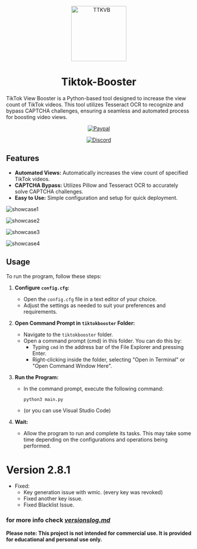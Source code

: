 <p align="center"><a href="https://github.com/Sneezedip/Tiktok-Booster"><img src="https://static.vecteezy.com/system/resources/previews/024/273/794/non_2x/tiktok-logo-transparent-free-png.png" alt="TTKVB" height="150"/></a></p>
<h1 align="center">Tiktok-Booster</h1>

TikTok View Booster is a Python-based tool designed to increase the view count of TikTok videos. This tool utilizes Tesseract OCR to recognize and bypass CAPTCHA challenges, ensuring a seamless and automated process for boosting video views.

<div align="center">

[![Paypal](https://img.shields.io/badge/PayPal-Donate-blue.svg?logo=PayPal)](https://paypal.me/sneezedip)

[![Discord](https://img.shields.io/discord/1107726482224197642?label=discord&color=9089DA&logo=discord&style=for-the-badge)](https://discord.gg/nAa5PyxubF)

</div>

## Features

- **Automated Views:** Automatically increases the view count of specified TikTok videos.
- **CAPTCHA Bypass:** Utilizes Pillow and Tesseract OCR to accurately solve CAPTCHA challenges.
- **Easy to Use:** Simple configuration and setup for quick deployment.

![showcase1](SHOWCASE/showcase1.png)

![showcase2](SHOWCASE/showcase2.png)

![showcase3](SHOWCASE/showcase3.png)

![showcase4](SHOWCASE/showcase4.png)

## Usage

To run the program, follow these steps:

1. **Configure `config.cfg`:**
   - Open the `config.cfg` file in a text editor of your choice.
   - Adjust the settings as needed to suit your preferences and requirements.

2. **Open Command Prompt in `tiktokbooster` Folder:**
   - Navigate to the `tiktokbooster` folder.
   - Open a command prompt (cmd) in this folder. You can do this by:
     - Typing `cmd` in the address bar of the File Explorer and pressing Enter.
     - Right-clicking inside the folder, selecting "Open in Terminal" or "Open Command Window Here".

3. **Run the Program:**
   - In the command prompt, execute the following command:
     ```sh
     python3 main.py
     ```
   - (or you can use Visual Studio Code)

4. **Wait:**
   - Allow the program to run and complete its tasks. This may take some time depending on the configurations and operations being performed.

# Version 2.8.1
   - Fixed:
      - Key generation issue with wmic. (every key was revoked)
      - Fixed another key issue.
      - Fixed Blacklist Issue.
      
      
### for more info check [*versionslog.md*](https://github.com/Sneezedip/Tiktok-Booster/blob/main/versionslog.MD)

**Please note: This project is not intended for commercial use. It is provided for educational and personal use only.**
